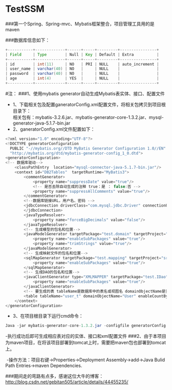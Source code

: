 # TestSSM
###第一个Spring、Spring-mvc、Mybatis框架整合，项目管理工具用的是maven

###数据库信息如下：
```java
+-----------+-------------+------+-----+---------+----------------+
| Field     | Type        | Null | Key | Default | Extra          |
+-----------+-------------+------+-----+---------+----------------+
| id        | int(11)     | NO   | PRI | NULL    | auto_increment |
| user_name | varchar(40) | NO   |     | NULL    |                |
| password  | varchar(40) | NO   |     | NULL    |                |
| age       | int(4)      | YES  |     | NULL    |                |
+-----------+-------------+------+-----+---------+----------------+
```

#注：
###1、使用mybatis generator自动生成Mybatis表实体、接口、配置文件
- 1、下载相关包及配置ganeratorConfig.xml配置文件，将相关包拷贝到项目根目录下：</br>
相关包有：mybatis-3.2.6.jar、mybatis-generator-core-1.3.2.jar、mysql-generator-java-5.1.7-bin.jar
- 2、ganeratorConfig.xml文件配置如下：
```java
<?xml version="1.0" encoding="UTF-8"?>    
<!DOCTYPE generatorConfiguration    
  PUBLIC "-//mybatis.org//DTD MyBatis Generator Configuration 1.0//EN"    
  "http://mybatis.org/dtd/mybatis-generator-config_1_0.dtd">    
<generatorConfiguration>    
<!-- 数据库驱动-->    
    <classPathEntry  location="mysql-connector-java-5.1.7-bin.jar"/>    
    <context id="DB2Tables"  targetRuntime="MyBatis3">    
        <commentGenerator>    
            <property name="suppressDate" value="true"/>    
            <!-- 是否去除自动生成的注释 true：是 ： false:否 -->    
            <property name="suppressAllComments" value="true"/>    
        </commentGenerator>    
        <!--数据库链接URL，用户名、密码 -->    
        <jdbcConnection driverClass="com.mysql.jdbc.Driver" connectionURL="jdbc:mysql://127.0.0.1:3306/testssm" userId="xxx" password=xxxx">    
        </jdbcConnection>    
        <javaTypeResolver>    
            <property name="forceBigDecimals" value="false"/>    
        </javaTypeResolver>    
        <!-- 生成模型的包名和位置-->    
        <javaModelGenerator targetPackage="test.domain" targetProject="src">    
            <property name="enableSubPackages" value="true"/>    
            <property name="trimStrings" value="true"/>    
        </javaModelGenerator>    
        <!-- 生成映射文件的包名和位置-->    
        <sqlMapGenerator targetPackage="test.mapping" targetProject="src">    
            <property name="enableSubPackages" value="true"/>    
        </sqlMapGenerator>    
        <!-- 生成DAO的包名和位置-->    
        <javaClientGenerator type="XMLMAPPER" targetPackage="test.IDao" targetProject="src">    
            <property name="enableSubPackages" value="true"/>    
        </javaClientGenerator>    
        <!-- 要生成的表 tableName是数据库中的表名或视图名 domainObjectName是实体类名-->    
        <table tableName="user_t" domainObjectName="User" enableCountByExample="false" enableUpdateByExample="false" enableDeleteByExample="false" enableSelectByExample="false" selectByExampleQueryId="false"></table>  
    </context>    
</generatorConfiguration> 
```
- 3、在项目根目录下运行cmd命令：
```java
Java -jar mybatis-generator-core-1.3.2.jar -configfile generatorConfig.xml -overwrite
```
-执行成功后即可生成相应表对应的实体、接口和xml配置文件
###2、由于本项目为maven项目，在将该项目部署到tomcat上时，需要把maven包也部署到tomcat上。
  
  -操作方法：项目右键->Properties->Deployment Assembly->add->Java Bulid Path Entries->maven Dependencies.

###期间走的弯路有点多，感谢这位大牛的博客：http://blog.csdn.net/gebitan505/article/details/44455235/

